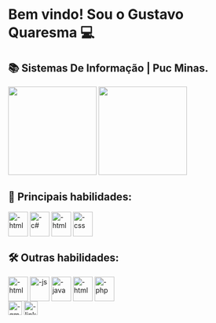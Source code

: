 # Bem vindo! Sou o Gustavo Quaresma 💻

## 📚 Sistemas De Informação | Puc Minas.

<div>
   <img height="180em" src="https://github-readme-stats.vercel.app/api?username=QuaresmaGustavo&show_icons=true&theme=tokyonight"/>
   <img height="180em" src="https://github-readme-stats.vercel.app/api/top-langs/?username=QuaresmaGustavo&layout=compact&theme=tokyonight"/>
</div>

## 🚀 Principais habilidades:
<div style="display:inline-block">
   <img  align="center" alt="-html" height="50" width="40" src="https://cdn.jsdelivr.net/gh/devicons/devicon/icons/react/react-original-wordmark.svg" /> 
   <img align="center" alt="-c#" height="50" width="40" src="https://cdn.jsdelivr.net/gh/devicons/devicon/icons/csharp/csharp-original.svg"/>
   <img  align="center" alt="-html" height="50" width="40"  src="https://cdn.jsdelivr.net/gh/devicons/devicon/icons/dotnetcore/dotnetcore-original.svg" />
   <img align="center" alt="-css" height="50" width="40" src="https://cdn.jsdelivr.net/gh/devicons/devicon/icons/mysql/mysql-original-wordmark.svg" />
</div>

## 🛠️ Outras habilidades:
<div style="display:inline-block">
   <img align="center" alt="-html" height="50" width="40" src="https://cdn.jsdelivr.net/gh/devicons/devicon/icons/html5/html5-original.svg"/>
   <img align="center" alt="-js" height="50" width="40" src="https://cdn.jsdelivr.net/gh/devicons/devicon/icons/javascript/javascript-original.svg"/>
   <img align="center" alt="-java" height="50" width="40" src="https://cdn.jsdelivr.net/gh/devicons/devicon/icons/java/java-original.svg"/>
   <img  align="center" alt="-html" height="50" width="40" src="https://cdn.jsdelivr.net/gh/devicons/devicon/icons/spring/spring-original-wordmark.svg" />
   <img align="center" alt="-php" height="50" width="40" src="https://cdn.jsdelivr.net/gh/devicons/devicon/icons/php/php-plain.svg"/>
</div>
<br>
<div style="display:inline-block">
   <a href="mailto:quaresmagustavo98@gmail.com" margin-rigth=""><img alt="-gmail" height="28" src="https://img.shields.io/badge/Gmail-D14836?style=for-the-badge&logo=gmail&logoColor=white"/></a>
   <a href="http://www.linkedin.com/in/gustavo-quaresma-90a446249"><img alt="-linkedin" height="28" src="https://img.shields.io/badge/LinkedIn-0077B5?style=for-the-badge&logo=linkedin&logoColor=white"/></a>
</div>
